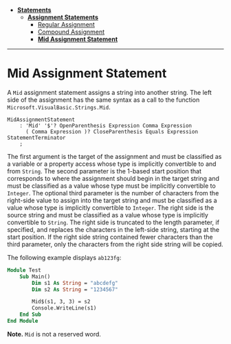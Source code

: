 * [**Statements**](/spec/statements/statements.md)
  * [**Assignment Statements**](/spec/statements/Assignments/Assignment_Statements.md)
    * [Regular Assignment](/spec/statements/Assignments/Regular_Assignment_Statements.md)
    * [Compound Assignment](/spec/statements/Assignments/Compound_Assignment_Statements.md)  
    * [**Mid Assignment Statement**](/spec/statements/Assignments/Mid_Assignment_Statements.md)
-----
# Mid Assignment Statement

A `Mid` assignment statement assigns a string into another string. The left side of the assignment has the same syntax as a call to the function `Microsoft.VisualBasic.Strings.Mid`.

```antlr
MidAssignmentStatement
    : 'Mid' '$'? OpenParenthesis Expression Comma Expression
      ( Comma Expression )? CloseParenthesis Equals Expression StatementTerminator
    ;
```

The first argument is the target of the assignment and must be classified as a variable or a property access whose type is implicitly convertible to and from `String`. The second parameter is the 1-based start position that corresponds to where the assignment should begin in the target string and must be classified as a value whose type must be implicitly convertible to `Integer`. The optional third parameter is the number of characters from the right-side value to assign into the target string and must be classified as a value whose type is implicitly convertible to `Integer`. The right side is the source string and must be classified as a value whose type is implicitly convertible to `String`. The right side is truncated to the length parameter, if specified, and replaces the characters in the left-side string, starting at the start position. If the right side string contained fewer characters than the third parameter, only the characters from the right side string will be copied.

The following example displays `ab123fg`:

```vb
Module Test
    Sub Main()
        Dim s1 As String = "abcdefg"
        Dim s2 As String = "1234567"

        Mid$(s1, 3, 3) = s2
        Console.WriteLine(s1)
    End Sub
End Module
```

__Note.__ `Mid` is not a reserved word.
